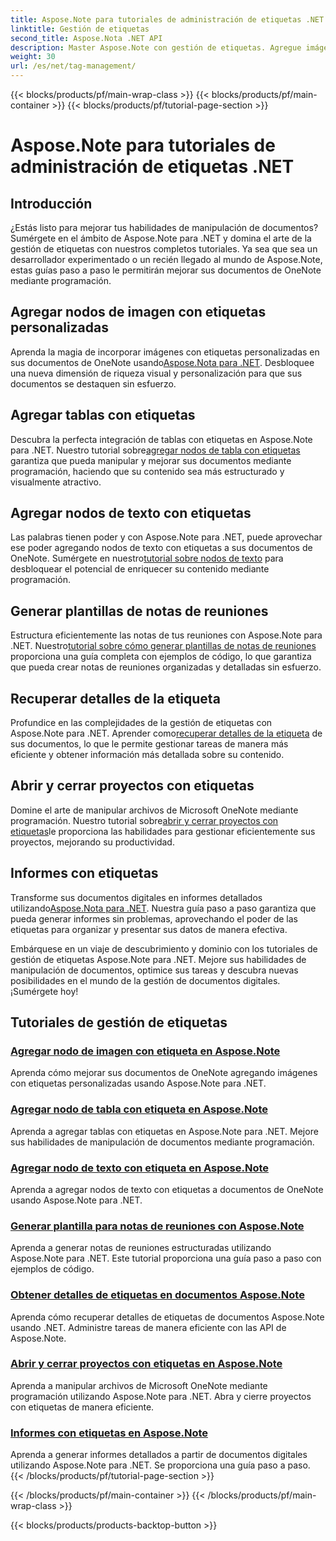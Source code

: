```yaml
---
title: Aspose.Note para tutoriales de administración de etiquetas .NET
linktitle: Gestión de etiquetas
second_title: Aspose.Nota .NET API
description: Master Aspose.Note con gestión de etiquetas. Agregue imágenes, tablas, nodos de texto y genere notas de reuniones. Recupere detalles de etiquetas y mejore la manipulación de documentos.
weight: 30
url: /es/net/tag-management/
---
```


{{< blocks/products/pf/main-wrap-class >}}
{{< blocks/products/pf/main-container >}}
{{< blocks/products/pf/tutorial-page-section >}}

# Aspose.Note para tutoriales de administración de etiquetas .NET


## Introducción

¿Estás listo para mejorar tus habilidades de manipulación de documentos? Sumérgete en el ámbito de Aspose.Note para .NET y domina el arte de la gestión de etiquetas con nuestros completos tutoriales. Ya sea que sea un desarrollador experimentado o un recién llegado al mundo de Aspose.Note, estas guías paso a paso le permitirán mejorar sus documentos de OneNote mediante programación.

## Agregar nodos de imagen con etiquetas personalizadas
 Aprenda la magia de incorporar imágenes con etiquetas personalizadas en sus documentos de OneNote usando[Aspose.Nota para .NET](./add-image-node-tag/). Desbloquee una nueva dimensión de riqueza visual y personalización para que sus documentos se destaquen sin esfuerzo.

## Agregar tablas con etiquetas
 Descubra la perfecta integración de tablas con etiquetas en Aspose.Note para .NET. Nuestro tutorial sobre[agregar nodos de tabla con etiquetas](./add-table-node-tag/) garantiza que pueda manipular y mejorar sus documentos mediante programación, haciendo que su contenido sea más estructurado y visualmente atractivo.

## Agregar nodos de texto con etiquetas
Las palabras tienen poder y con Aspose.Note para .NET, puede aprovechar ese poder agregando nodos de texto con etiquetas a sus documentos de OneNote. Sumérgete en nuestro[tutorial sobre nodos de texto](./add-text-node-tag/) para desbloquear el potencial de enriquecer su contenido mediante programación.

## Generar plantillas de notas de reuniones
 Estructura eficientemente las notas de tus reuniones con Aspose.Note para .NET. Nuestro[tutorial sobre cómo generar plantillas de notas de reuniones](./generate-template-meeting-notes/) proporciona una guía completa con ejemplos de código, lo que garantiza que pueda crear notas de reuniones organizadas y detalladas sin esfuerzo.

## Recuperar detalles de la etiqueta
 Profundice en las complejidades de la gestión de etiquetas con Aspose.Note para .NET. Aprender como[recuperar detalles de la etiqueta](./get-tag-details/) de sus documentos, lo que le permite gestionar tareas de manera más eficiente y obtener información más detallada sobre su contenido.

## Abrir y cerrar proyectos con etiquetas
 Domine el arte de manipular archivos de Microsoft OneNote mediante programación. Nuestro tutorial sobre[abrir y cerrar proyectos con etiquetas](./open-close-projects-tags/)le proporciona las habilidades para gestionar eficientemente sus proyectos, mejorando su productividad.

## Informes con etiquetas
 Transforme sus documentos digitales en informes detallados utilizando[Aspose.Nota para .NET](./reporting-tags/). Nuestra guía paso a paso garantiza que pueda generar informes sin problemas, aprovechando el poder de las etiquetas para organizar y presentar sus datos de manera efectiva.

Embárquese en un viaje de descubrimiento y dominio con los tutoriales de gestión de etiquetas Aspose.Note para .NET. Mejore sus habilidades de manipulación de documentos, optimice sus tareas y descubra nuevas posibilidades en el mundo de la gestión de documentos digitales. ¡Sumérgete hoy!
## Tutoriales de gestión de etiquetas
### [Agregar nodo de imagen con etiqueta en Aspose.Note](./add-image-node-tag/)
Aprenda cómo mejorar sus documentos de OneNote agregando imágenes con etiquetas personalizadas usando Aspose.Note para .NET.
### [Agregar nodo de tabla con etiqueta en Aspose.Note](./add-table-node-tag/)
Aprenda a agregar tablas con etiquetas en Aspose.Note para .NET. Mejore sus habilidades de manipulación de documentos mediante programación.
### [Agregar nodo de texto con etiqueta en Aspose.Note](./add-text-node-tag/)
Aprenda a agregar nodos de texto con etiquetas a documentos de OneNote usando Aspose.Note para .NET.
### [Generar plantilla para notas de reuniones con Aspose.Note](./generate-template-meeting-notes/)
Aprenda a generar notas de reuniones estructuradas utilizando Aspose.Note para .NET. Este tutorial proporciona una guía paso a paso con ejemplos de código.
### [Obtener detalles de etiquetas en documentos Aspose.Note](./get-tag-details/)
Aprenda cómo recuperar detalles de etiquetas de documentos Aspose.Note usando .NET. Administre tareas de manera eficiente con las API de Aspose.Note.
### [Abrir y cerrar proyectos con etiquetas en Aspose.Note](./open-close-projects-tags/)
Aprenda a manipular archivos de Microsoft OneNote mediante programación utilizando Aspose.Note para .NET. Abra y cierre proyectos con etiquetas de manera eficiente.
### [Informes con etiquetas en Aspose.Note](./reporting-tags/)
Aprenda a generar informes detallados a partir de documentos digitales utilizando Aspose.Note para .NET. Se proporciona una guía paso a paso.
{{< /blocks/products/pf/tutorial-page-section >}}

{{< /blocks/products/pf/main-container >}}
{{< /blocks/products/pf/main-wrap-class >}}

{{< blocks/products/products-backtop-button >}}
